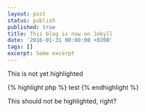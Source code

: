 ```yaml
---
layout: post
status: publish
published: true
title: This blog is now on Jekyll
date: '2016-01-31 00:00:00 +0200'
tags: []
excerpt: Some excerpt
---
```


This is not yet highlighted

{% highlight php %}
test
{% endhighlight %}

This should not be highlighted, right? 
